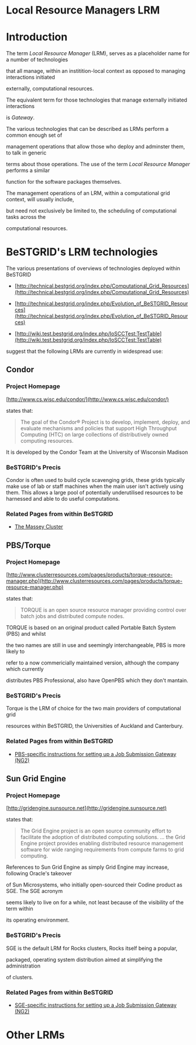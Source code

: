 # Local Resource Managers LRM

# Introduction

The term *Local Resource Manager* (LRM), serves as a placeholder name for a number of technologies

that all manage, within an institition-local context as opposed to managing interactions initiated

externally, computational resources.

The equivalent term for those technologies that manage externally initiated interactions

is *Gateway*.

The various technologies that can be described as LRMs perform a common enough set of

management operations that allow those who deploy and adminster them, to talk in generic

terms about those operations. The use of the term *Local Resource Manager* performs a similar

function for the software packages themselves.

The management operations of an LRM, within a computational grid context, will usually include,

but need not exclusively be limited to, the scheduling of computational tasks across the

computational resources.

# BeSTGRID's LRM technologies

The various presentations of overviews of technologies deployed within BeSTGRID 

- [http://technical.bestgrid.org/index.php/Computational_Grid_Resources](http://technical.bestgrid.org/index.php/Computational_Grid_Resources)

- [http://technical.bestgrid.org/index.php/Evolution_of_BeSTGRID_Resources](http://technical.bestgrid.org/index.php/Evolution_of_BeSTGRID_Resources)

- [http://wiki.test.bestgrid.org/index.php/IoSCCTest:TestTable](http://wiki.test.bestgrid.org/index.php/IoSCCTest:TestTable)

suggest that the following LRMs are currently in widespread use:

## Condor

### Project Homepage

[http://www.cs.wisc.edu/condor/](http://www.cs.wisc.edu/condor/)

states that:

>    The goal of the Condor® Project is to develop, implement, deploy, and evaluate mechanisms
>    and policies that support High Throughput Computing (HTC) on large collections of
>    distributively owned computing resources.

It is developed by the Condor Team at the University of Wisconsin Madison

### BeSTGRID's Precis

Condor is often used to build cycle scavenging grids, these grids typically make use of lab or staff machines when the main user isn't actively using them.  This allows a large pool of potentially underutilised resources to be harnessed and able to do useful computations.

### Related Pages from within BeSTGRID

- [The Massey Cluster](http://technical.bestgrid.org/index.php/Massey_Cluster)

## PBS/Torque

### Project Homepage

[http://www.clusterresources.com/pages/products/torque-resource-manager.php](http://www.clusterresources.com/pages/products/torque-resource-manager.php)

states that:

>    TORQUE is an open source resource manager providing control over batch jobs and
>    distributed compute nodes.

TORQUE is based on an original product called Portable Batch System (PBS) and whilst

the two names are still in use and seemingly interchangeable, PBS is more likely to

refer to a now commericially maintained version, although the company which currently

distributes PBS Professional, also have OpenPBS which they don't mantain.

### BeSTGRID's Precis

Torque is the LRM of choice for the two main providers of computational grid

resources within BeSTGRID, the Universities of Auckland and Canterbury.

### Related Pages from within BeSTGRID

- [PBS-specific instructions for setting up a Job Submission Gateway (NG2)](http://technical.bestgrid.org/index.php/Setting_up_an_NG2/PBS_specific_parts)

## Sun Grid Engine

### Project Homepage

[http://gridengine.sunsource.net](http://gridengine.sunsource.net)

states that:

>    The Grid Engine project is an open source community effort to facilitate the adoption of
>    distributed computing solutions.
>    ...
>    the Grid Engine project provides enabling distributed resource management software for
>    wide ranging requirements from compute farms to grid computing.

References to Sun Grid Engine as simply Grid Engine may increase, following Oracle's takeover

of Sun Microsystems, who initially open-sourced their Codine product as SGE. The SGE acronym 

seems likely to live on for a while, not least because of the visibility of the term within

its operating environment.

### BeSTGRID's Precis

SGE is the default LRM for Rocks clusters, Rocks itself being a popular,

packaged, operating system distribution aimed at simplifying the administration

of clusters.

### Related Pages from within BeSTGRID

- [SGE-specific instructions for setting up a Job Submission Gateway (NG2)](http://technical.bestgrid.org/index.php/Setting_up_an_NG2/SGE_specific_parts)

# Other LRMs
